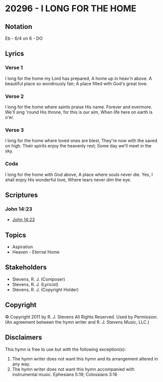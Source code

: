 # 20296 - I LONG FOR THE HOME

## Notation

Eb - 6/4 on 6 - DO

## Lyrics

### Verse 1

I long for the home my Lord has prepared, A home up in heav'n above. A beautiful place so wondrously fair; A place filled with God's great love.

### Verse 2

I long for the home where saints praise His name. Forever and evermore. We'll sing 'round His throne, for this is our aim, When life here on earth is o'er.

### Verse 3

I long for the home where loved ones are blest, They're now with the  saved on high. Their spirits enjoy the heavenly rest; Some day we'll meet in the sky.

### Coda

I long for the home with God above, A place where souls never die. Yes, I shall enjoy His wonderful love, Where tears never dim the eye.


## Scriptures

### John 14:23

- [John 14:23](https://www.biblegateway.com/passage/?search=John%2014%3A23)


## Topics

- Aspiration
- Heaven - Eternal Home

## Stakeholders

- Stevens, R. J. (Composer)
- Stevens, R. J. (Lyricist)
- Stevens, R. J. (Copyright Holder)

## Copyright

© Copyright 2011 by R. J. Stevens All Rights Reserved. Used by Permission.
(An agreement between the hymn writer and R. J. Stevens Music, LLC.)

## Disclaimers

This hymn is free to use but with the following exception(s):
1. The hymn writer does not want this hymn and its arrangement altered in any way.
2. The hymn writer does not want this hymn accompanied with instrumental music.
Ephesians 5:19; Colossians 3:16

